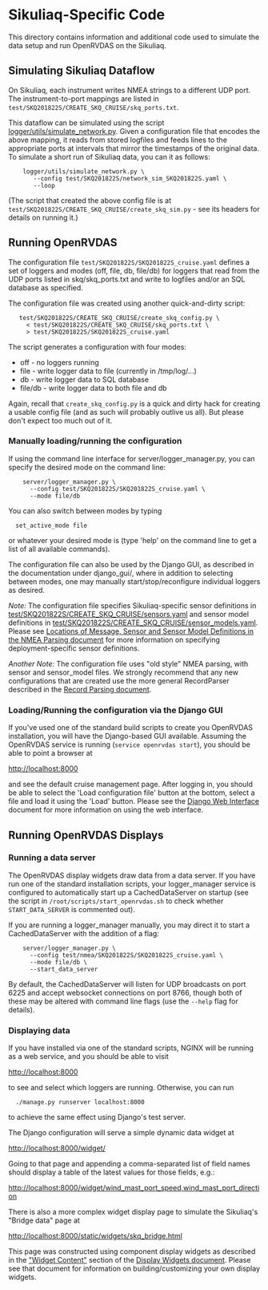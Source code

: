 # Sikuliaq-Specific Code

This directory contains information and additional code used to
simulate the data setup and run OpenRVDAS on the Sikuliaq.

## Simulating Sikuliaq Dataflow

On Sikuliaq, each instrument writes NMEA strings to a different UDP
port. The instrument-to-port mappings are listed in
``test/SKQ201822S/CREATE_SKQ_CRUISE/skq_ports.txt``.

This dataflow can be simulated using the script
[logger/utils/simulate_network.py](../../logger/utils/simulate_network.py). Given a configuration file that encodes the above mapping, it
reads from stored logfiles and feeds lines to the appropriate ports at
intervals that mirror the timestamps of the original data. To simulate
a short run of Sikuliaq data, you can it as follows:

```
    logger/utils/simulate_network.py \
       --config test/SKQ201822S/network_sim_SKQ201822S.yaml \
       --loop
```

(The script that created the above config file is at
``test/SKQ201822S/CREATE_SKQ_CRUISE/create_skq_sim.py`` - see its
headers for details on running it.)

## Running OpenRVDAS

The configuration file `test/SKQ201822S/SKQ201822S_cruise.yaml`
defines a set of loggers and modes (off, file, db, file/db) for
loggers that read from the UDP ports listed in skq/skq_ports.txt and
write to logfiles and/or an SQL database as specified.

The configuration file was created using another quick-and-dirty script:

```
   test/SKQ201822S/CREATE_SKQ_CRUISE/create_skq_config.py \
     < test/SKQ201822S/CREATE_SKQ_CRUISE/skq_ports.txt \
     > test/SKQ201822S/SKQ201822S_cruise.yaml
```

The script generates a configuration with four modes:

  - off - no loggers running
  - file - write logger data to file (currently in /tmp/log/...)
  - db - write logger data to SQL database
  - file/db - write logger data to both file and db

Again, recall that `create_skq_config.py` is a quick and dirty hack for
creating a usable config file (and as such will probably outlive us
all). But please don't expect too much out of it.

### Manually loading/running the configuration

If using the command line interface for server/logger_manager.py,
you can specify the desired mode on the command line:

```
    server/logger_manager.py \
      --config test/SKQ201822S/SKQ201822S_cruise.yaml \
      --mode file/db
```

You can also switch between modes by typing

```
  set_active_mode file
```

or whatever your desired mode is (type 'help' on the command line to get a list of all available commands).

The configuration file can also be used by the Django GUI, as
described in the documentation under django_gui/, where in addition to
selecting between modes, one may manually start/stop/reconfigure
individual loggers as desired.

*Note:* The configuration file specifies Sikuliaq-specific sensor
definitions in [test/SKQ201822S/CREATE\_SKQ\_CRUISE/sensors.yaml](SKQ201822S/CREATE_SKQ_CRUISE/sensors.yaml) and sensor model definitions
in [test/SKQ201822S/CREATE\_SKQ\_CRUISE/sensor_models.yaml](SKQ201822S/CREATE_SKQ_CRUISE/sensor_models.yaml). Please see [Locations of Message,
Sensor and Sensor Model Definitions in the NMEA Parsing
document](../../docs/nmea_parser.md#locations-of-message-sensor-and-sensor-model-definitions)
for more information on specifying deployment-specific sensor
definitions.

*Another Note:* The configuration file uses "old style" NMEA parsing, with sensor and sensor_model files. We strongly recommend that any new configurations that are created use the more general RecordParser described in the [Record Parsing document](../../docs/parsing).

### Loading/Running the configuration via the Django GUI

If you've used one of the standard build scripts to create you
OpenRVDAS installation, you will have the Django-based GUI
available. Assuming the OpenRVDAS service is running (```service
openrvdas start```), you should be able to point a browser at

   [http://localhost:8000](http://localhost:8000)

and see the default cruise management page. After logging in, you
should be able to select the 'Load configuration file' button at the
bottom, select a file and load it using the 'Load' button. Please see
the [Django Web Interface](../../docs/django_interface.md) document
for more information on using the web interface.

## Running OpenRVDAS Displays

### Running a data server

The OpenRVDAS display widgets draw data from a data server. If you
have run one of the standard installation scripts, your logger_manager
service is configured to automatically start up a CachedDataServer on
startup (see the script in ``/root/scripts/start_openrvdas.sh`` to
check whether ``START_DATA_SERVER`` is commented out).

If you are running a logger_manager manually, you may direct it to start a CachedDataServer with the addition of a flag:

```
    server/logger_manager.py \
      --config test/nmea/SKQ201822S/SKQ201822S_cruise.yaml \
      --mode file/db \
      --start_data_server
```
By default, the CachedDataServer will listen for UDP broadcasts on
port 6225 and accept websocket connections on port 8766, though both
of these may be altered with command line flags (use the ``--help``
flag for details).

### Displaying data

If you have installed via one of the standard scripts, NGINX will be
running as a web service, and you should be able to visit

   [http://localhost:8000](http://localhost:8000)

to see and select which loggers are running. Otherwise, you can run

```
  ./manage.py runserver localhost:8000
```
to achieve the same effect using Django's test server.

The Django configuration will serve a simple dynamic data widget at

   [http://localhost:8000/widget/](http://localhost:8000/widget/)

Going to that page and appending a comma-separated list of field names should display a table of the latest values for those fields, e.g.:

   [http://localhost:8000/widget/wind\_mast\_port\_speed,wind_mast\_port\_direction](http://localhost:8000/widget/wind_mast_port_speed,wind_mast_port_direction)

There is also a more complex widget display page to simulate the Sikuliaq's "Bridge data" page at

   [http://localhost:8000/static/widgets/skq\_bridge.html](http://localhost:8000/static/widgets/skq_bridge.html)

This page was constructed using component display widgets as described in the ["Widget Content"](../docs/display_widgets.md#widget-content) section of the [Display Widgets document](docs/display_widgets.md). Please see that document for information on building/customizing your own display widgets.
